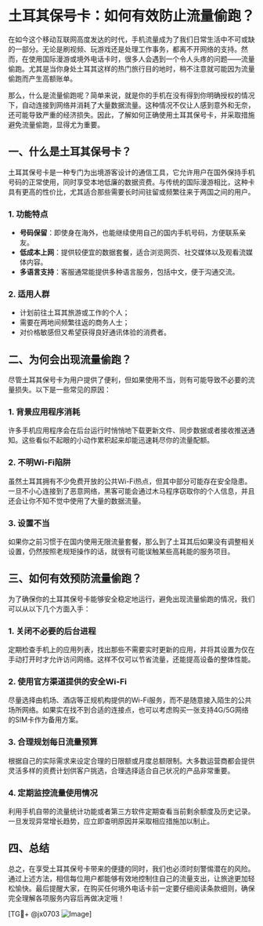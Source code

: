 # 土耳其保号卡：如何有效防止流量偷跑？

在如今这个移动互联网高度发达的时代，手机流量成为了我们日常生活中不可或缺的一部分。无论是刷视频、玩游戏还是处理工作事务，都离不开网络的支持。然而，在使用国际漫游或境外电话卡时，很多人会遇到一个令人头疼的问题——流量偷跑。尤其是当你身处土耳其这样的热门旅行目的地时，稍不注意就可能因为流量偷跑而产生高额账单。

那么，什么是流量偷跑呢？简单来说，就是你的手机在没有得到你明确授权的情况下，自动连接到网络并消耗了大量数据流量。这种情况不仅让人感到意外和无奈，还可能导致严重的经济损失。因此，了解如何正确使用土耳其保号卡，并采取措施避免流量偷跑，显得尤为重要。

## 一、什么是土耳其保号卡？

土耳其保号卡是一种专门为出境游客设计的通信工具，它允许用户在国外保持手机号码的正常使用，同时享受本地低廉的数据资费。与传统的国际漫游相比，这种卡具有更高的性价比，尤其适合那些需要长时间驻留或频繁往来于两国之间的用户。

### 1. 功能特点
- **号码保留**：即使身在海外，也能继续使用自己的国内手机号码，方便联系亲友。
- **低成本上网**：提供较便宜的数据套餐，适合浏览网页、社交媒体以及观看流媒体内容。
- **多语言支持**：客服通常能提供多种语言服务，包括中文，便于沟通交流。

### 2. 适用人群
- 计划前往土耳其旅游或工作的个人；
- 需要在两地间频繁往返的商务人士；
- 对价格敏感但又希望获得良好通讯体验的消费者。

## 二、为何会出现流量偷跑？

尽管土耳其保号卡为用户提供了便利，但如果使用不当，则有可能导致不必要的流量损失。以下是一些常见的原因：

### 1. 背景应用程序消耗
许多手机应用程序会在后台运行时悄悄地下载更新文件、同步数据或者接收推送通知。这些看似不起眼的小动作累积起来却能迅速耗尽你的流量配额。

### 2. 不明Wi-Fi陷阱
虽然土耳其拥有不少免费开放的公共Wi-Fi热点，但其中部分可能存在安全隐患。一旦不小心连接到了恶意网络，黑客可能会通过木马程序窃取你的个人信息，并且还会让你不知不觉中使用了大量的数据流量。

### 3. 设置不当
如果你之前习惯于在国内使用无限流量套餐，那么到了土耳其后如果没有调整相关设置，仍然按照老规矩操作的话，就很有可能误触某些高耗能的服务项目。

## 三、如何有效预防流量偷跑？

为了确保你的土耳其保号卡能够安全稳定地运行，避免出现流量偷跑的情况，我们可以从以下几个方面入手：

### 1. 关闭不必要的后台进程
定期检查手机上的应用列表，找出那些不需要实时更新的应用，并将其设置为仅在手动打开时才允许访问网络。这样不仅可以节省流量，还能提高设备的整体性能。

### 2. 使用官方渠道提供的安全Wi-Fi
尽量选择由机场、酒店等正规机构提供的Wi-Fi服务，而不是随意接入陌生的公共场所网络。如果实在找不到合适的连接点，也可以考虑购买一张支持4G/5G网络的SIM卡作为备用方案。

### 3. 合理规划每日流量预算
根据自己的实际需求来设定合理的日限额或月度总额限制。大多数运营商都会提供灵活多样的资费计划供客户挑选，合理选择适合自己状况的产品非常重要。

### 4. 定期监控流量使用情况
利用手机自带的流量统计功能或者第三方软件定期查看当前剩余额度及历史记录。一旦发现异常增长趋势，应立即查明原因并采取相应措施加以制止。

## 四、总结

总之，在享受土耳其保号卡带来的便捷的同时，我们也必须时刻警惕潜在的风险。通过上述方法，相信每位用户都能够有效地控制住自己的流量支出，让旅途更加轻松愉快。最后提醒大家，在购买任何境外电话卡前一定要仔细阅读条款细则，确保完全理解各项服务内容后再做决定哦！

[TG💪+ @jx0703 ![Image](https://github.com/user-attachments/assets/dbca1d08-cadb-493c-b0ec-ad6f7a83f270)]